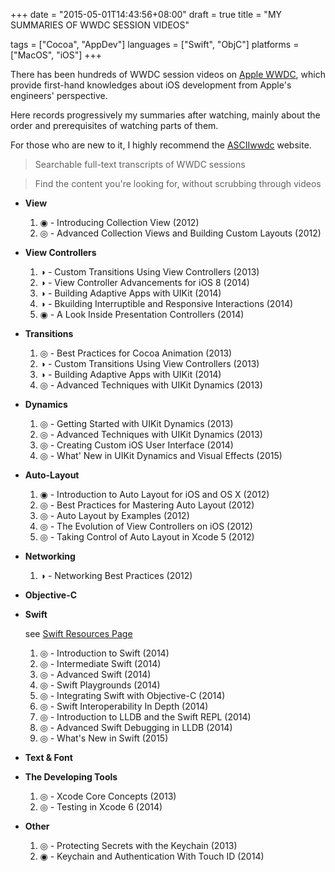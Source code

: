 +++
date = "2015-05-01T14:43:56+08:00"
draft = true
title = "MY SUMMARIES OF WWDC SESSION VIDEOS"

tags      = ["Cocoa", "AppDev"]
languages = ["Swift", "ObjC"]
platforms = ["MacOS", "iOS"]
+++

There has been hundreds of WWDC session videos on [Apple WWDC](https://developer.apple.com/videos/), which provide first-hand knowledges about iOS development from Apple's engineers' perspective.

Here records progressively my summaries after watching, mainly about the order and prerequisites of watching parts of them.

For those who are new to it, I highly recommend the [ASCIIwwdc](http://asciiwwdc.com/) website.

> Searchable full-text transcripts of WWDC sessions

> Find the content you're looking for, without scrubbing through videos

<!--more-->

+ __View__

    1. ◉ - Introducing Collection View (2012)
    1. ◎ - Advanced Collection Views and Building Custom Layouts (2012)

+ __View Controllers__

    1. ◑ - Custom Transitions Using View Controllers (2013)
    1. ◑ - View Controller Advancements for iOS 8 (2014)
    1. ◑ - Building Adaptive Apps with UIKit (2014)
    1. ◑ - Bkuilding Interruptible and Responsive Interactions (2014)
    1. ◉ - A Look Inside Presentation Controllers (2014)

+ __Transitions__

    1. ◎ - Best Practices for Cocoa Animation (2013)
    1. ◑ - Custom Transitions Using View Controllers (2013)
    1. ◑ - Building Adaptive Apps with UIKit (2014)
    1. ◎ - Advanced Techniques with UIKit Dynamics (2013)

+ __Dynamics__

    1. ◎ - Getting Started with UIKit Dynamics (2013)
    1. ◎ - Advanced Techniques with UIKit Dynamics (2013)
    1. ◎ - Creating Custom iOS User Interface (2014)
    1. ◎ - What' New in UIKit Dynamics and Visual Effects (2015)

+ __Auto-Layout__

    1. ◉ - Introduction to Auto Layout for iOS and OS X (2012)
    1. ◎ - Best Practices for Mastering Auto Layout (2012)
    1. ◎ - Auto Layout by Examples (2012)
    1. ◎ - The Evolution of View Controllers on iOS (2012)
    1. ◎ - Taking Control of Auto Layout in Xcode 5 (2012)

+ __Networking__

    1. ◑ - Networking Best Practices (2012)

+ __Objective-C__

+ __Swift__

    see [Swift Resources Page](https://developer.apple.com/swift/resources/)

    1. ◎  - Introduction to Swift (2014)
    1. ◎  - Intermediate Swift (2014)
    1. ◎  - Advanced Swift (2014)
    1. ◎  - Swift Playgrounds (2014)
    1. ◎  - Integrating Swift with Objective-C (2014)
    1. ◎  - Swift Interoperability In Depth (2014)
    1. ◎  - Introduction to LLDB and the Swift REPL (2014)
    1. ◎  - Advanced Swift Debugging in LLDB (2014)
    1. ◎  - What's New in Swift (2015)



+ __Text & Font__

+ __The Developing Tools__

    1. ◎  - Xcode Core Concepts (2013)
    1. ◎  - Testing in Xcode 6 (2014)

+ __Other__

    1. ◎  - Protecting Secrets with the Keychain (2013)
    1. ◉  - Keychain and Authentication With Touch ID (2014)

